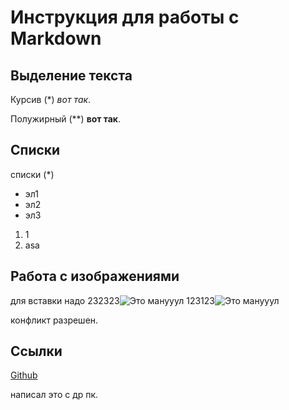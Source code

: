 # Инструкция для работы с Markdown

## Выделение текста

Курсив (*) *вот так*.

Полужирный (**) **вот так**.

## Списки

списки (*)
* эл1
* эл2
* эл3

1. 1
2. asa

## Работа с изображениями

для вставки надо 
232323![Это манууул](manol.png)
123123![Это манууул](manol.png)

конфликт разрешен.

## Ссылки

[Github](https://github.com/)

написал это с др пк.
